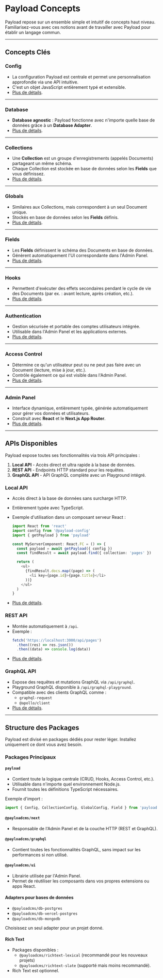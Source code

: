 # Payload Concepts

Payload repose sur un ensemble simple et intuitif de concepts haut niveau. Familiarisez-vous avec ces notions avant de travailler avec Payload pour établir un langage commun.

---

## Concepts Clés

### Config

- La configuration Payload est centrale et permet une personnalisation approfondie via une API intuitive.
- C'est un objet JavaScript entièrement typé et extensible.
- [Plus de détails](#).

---

### Database

- **Database agnostic** : Payload fonctionne avec n'importe quelle base de données grâce à un **Database Adapter**.
- [Plus de détails](#).

---

### Collections

- Une **Collection** est un groupe d'enregistrements (appelés Documents) partageant un même schéma.
- Chaque Collection est stockée en base de données selon les **Fields** que vous définissez.
- [Plus de détails](#).

---

### Globals

- Similaires aux Collections, mais correspondent à un seul Document unique.
- Stockés en base de données selon les **Fields** définis.
- [Plus de détails](#).

---

### Fields

- Les **Fields** définissent le schéma des Documents en base de données.
- Génèrent automatiquement l'UI correspondante dans l'Admin Panel.
- [Plus de détails](#).

---

### Hooks

- Permettent d'exécuter des effets secondaires pendant le cycle de vie des Documents (par ex. : avant lecture, après création, etc.).
- [Plus de détails](#).

---

### Authentication

- Gestion sécurisée et portable des comptes utilisateurs intégrée.
- Utilisable dans l'Admin Panel et les applications externes.
- [Plus de détails](#).

---

### Access Control

- Détermine ce qu'un utilisateur peut ou ne peut pas faire avec un Document (lecture, mise à jour, etc.).
- Contrôle également ce qui est visible dans l'Admin Panel.
- [Plus de détails](#).

---

### Admin Panel

- Interface dynamique, entièrement typée, générée automatiquement pour gérer vos données et utilisateurs.
- Construit avec **React** et le **Next.js App Router**.
- [Plus de détails](#).

---

## APIs Disponibles

Payload expose toutes ses fonctionnalités via trois API principales :

1. **Local API** - Accès direct et ultra rapide à la base de données.
2. **REST API** - Endpoints HTTP standard pour les requêtes.
3. **GraphQL API** - API GraphQL complète avec un Playground intégré.

### Local API

- Accès direct à la base de données sans surcharge HTTP.
- Entièrement typée avec TypeScript.
- Exemple d'utilisation dans un composant serveur React :

  ```typescript
  import React from 'react'
  import config from '@payload-config'
  import { getPayload } from 'payload'

  const MyServerComponent: React.FC = () => {
    const payload = await getPayload({ config })
    const findResult = await payload.find({ collection: 'pages' })

    return (
      <ul>
        {findResult.docs.map((page) => (
          <li key={page.id}>{page.title}</li>
        ))}
      </ul>
    )
  }
  ```

- [Plus de détails](#).

### REST API

- Montée automatiquement à `/api`.
- Exemple :
  ```javascript
  fetch('https://localhost:3000/api/pages')
    .then((res) => res.json())
    .then((data) => console.log(data))
  ```
- [Plus de détails](#).

### GraphQL API

- Expose des requêtes et mutations GraphQL via `/api/graphql`.
- Playground GraphQL disponible à `/api/graphql-playground`.
- Compatible avec des clients GraphQL comme :
  - `graphql-request`
  - `@apollo/client`
- [Plus de détails](#).

---

## Structure des Packages

Payload est divisé en packages dédiés pour rester léger. Installez uniquement ce dont vous avez besoin.

### Packages Principaux

#### `payload`

- Contient toute la logique centrale (CRUD, Hooks, Access Control, etc.).
- Utilisable dans n'importe quel environnement Node.js.
- Fournit toutes les définitions TypeScript nécessaires.

Exemple d'import :

```typescript
import { Config, CollectionConfig, GlobalConfig, Field } from 'payload'
```

#### `@payloadcms/next`

- Responsable de l'Admin Panel et de la couche HTTP (REST et GraphQL).

#### `@payloadcms/graphql`

- Contient toutes les fonctionnalités GraphQL, sans impact sur les performances si non utilisé.

#### `@payloadcms/ui`

- Librairie utilisée par l'Admin Panel.
- Permet de réutiliser les composants dans vos propres extensions ou apps React.

#### Adapters pour bases de données

- `@payloadcms/db-postgres`
- `@payloadcms/db-vercel-postgres`
- `@payloadcms/db-mongodb`

Choisissez un seul adapter pour un projet donné.

#### Rich Text

- Packages disponibles :
  - `@payloadcms/richtext-lexical` (recommandé pour les nouveaux projets)
  - `@payloadcms/richtext-slate` (supporté mais moins recommandé).
- Rich Text est optionnel.
